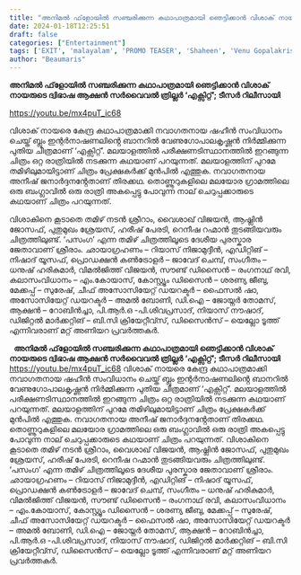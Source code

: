 ```yaml
---
title: "അനിമൽ ഫ്‌ളോയിൽ സഞ്ചരിക്കുന്ന കഥാപാത്രമായി ഞെട്ടിക്കാൻ വിശാക് നായരുടെ ദ്വിഭാഷ ആക്ഷൻ സർവൈവൽ ത്രില്ലർ ‘എക്സിറ്റ്’; ടീസർ റിലീസായി"
date: 2024-01-18T12:25:51
draft: false
categories: ["Entertainment"]
tags: ['EXIT', 'malayalam', 'PROMO TEASER', 'Shaheen', 'Venu Gopalakrishnan', 'Vishak Nair']
author: "Beaumaris"
---
```


<strong>അനിമൽ ഫ്‌ളോയിൽ സഞ്ചരിക്കുന്ന കഥാപാത്രമായി ഞെട്ടിക്കാൻ വിശാക് നായരുടെ ദ്വിഭാഷ ആക്ഷൻ സർവൈവൽ ത്രില്ലർ ‘എക്സിറ്റ്’; ടീസർ റിലീസായി</strong>

https://youtu.be/mx4puT_ic68

വിശാക് നായരെ കേന്ദ്ര കഥാപാത്രമാക്കി നവാഗതനായ ഷഹീൻ സംവിധാനം ചെയ്ത് ബ്ലൂം ഇന്റർനാഷണലിൻ്റെ ബാനറിൽ വേണുഗോപാലകൃഷ്ണൻ നിർമ്മിക്കുന്ന പുതിയ ചിത്രമാണ് ‘എക്സിറ്റ്’.
മലയാളത്തിൽ പരീക്ഷണടിസ്ഥാനത്തിൽ ഇറങ്ങുന്ന ചിത്രം ഒറ്റ രാത്രിയിൽ നടക്കുന്ന കഥയാണ് പറയുന്നത്. മലയാളത്തിന് പുറമേ തമിഴിലുമായിട്ടാണ് ചിത്രം പ്രേക്ഷകർക്ക് മുൻപിൽ എത്തുക. നവാഗതനായ അനീഷ് ജനാർദ്ദനൻ്റേതാണ് തിരക്കഥ. തൊണ്ണൂറുകളിലെ മലയോര ഗ്രാമത്തിലെ ഒരു ബംഗ്ലാവിൽ ഒരു രാത്രി അകപ്പെട്ടു പോവുന്ന നാല് ചെറുപ്പക്കാരുടെ കഥയാണ് ചിത്രം പറയുന്നത്.

വിശാകിനെ കൂടാതെ തമിഴ് നടൻ ശ്രീറാം, വൈശാഖ് വിജയൻ, ആഷ്ലിൻ ജോസഫ്, പുതുമുഖം ശ്രേയസ്, ഹരീഷ് പേരടി, റെനീഷ റഹ്മാൻ തുടങ്ങിയവരും ചിത്രത്തിലുണ്ട്. ‘പസംഗ’ എന്ന തമിഴ് ചിത്രത്തിലൂടെ ദേശീയ പുരസ്കാര ജേതാവാണ് ശ്രീരാം. ഛായാഗ്രഹണം – റിയാസ് നിജാമുദ്ദീൻ, എഡിറ്റിങ് – നിഷാദ് യൂസഫ്, പ്രൊഡക്ഷൻ കൺട്രോളർ – ജാവേദ് ചെമ്പ്, സംഗീതം – ധനുഷ് ഹരികുമാർ, വിമൽജിത്ത് വിജയൻ, സൗണ്ട് ഡിസൈൻ – രംഗനാഥ് രവി, കലാസംവിധാനം – എം.കോയാസ്, കോസ്റ്റ്യൂം ഡിസൈൻ – ശരണ്യ ജീബു, മേക്കപ്പ് – സുരേഷ്, ചീഫ് അസോസിയേറ്റ് ഡയറക്ടർ – ഫൈസൽ ഷാ, അസോസിയേറ്റ് ഡയറക്ടർ – അമൽ ബോണി, ഡി.ഐ – ജോയ്നർ തോമസ്, ആക്ഷൻ – റോബിൻച്ചാ, പി.ആർ.ഒ -പി.ശിവപ്രസാദ്, നിയാസ് നൗഷാദ്, ഡിജിറ്റൽ മാർക്കറ്റിങ് – ബി.സി ക്രിയേറ്റീവ്സ്, ഡിസൈൻസ് – യെല്ലോ ടൂത്ത് എന്നിവരാണ് മറ്റ് അണിയറ പ്രവർത്തകർ.

&nbsp;
**അനിമൽ ഫ്‌ളോയിൽ സഞ്ചരിക്കുന്ന കഥാപാത്രമായി ഞെട്ടിക്കാൻ വിശാക് നായരുടെ ദ്വിഭാഷ ആക്ഷൻ സർവൈവൽ ത്രില്ലർ ‘എക്സിറ്റ്’; ടീസർ റിലീസായി** https://youtu.be/mx4puT_ic68 വിശാക് നായരെ കേന്ദ്ര കഥാപാത്രമാക്കി നവാഗതനായ ഷഹീൻ സംവിധാനം ചെയ്ത് ബ്ലൂം ഇന്റർനാഷണലിൻ്റെ ബാനറിൽ വേണുഗോപാലകൃഷ്ണൻ നിർമ്മിക്കുന്ന പുതിയ ചിത്രമാണ് ‘എക്സിറ്റ്’. മലയാളത്തിൽ പരീക്ഷണടിസ്ഥാനത്തിൽ ഇറങ്ങുന്ന ചിത്രം ഒറ്റ രാത്രിയിൽ നടക്കുന്ന കഥയാണ് പറയുന്നത്. മലയാളത്തിന് പുറമേ തമിഴിലുമായിട്ടാണ് ചിത്രം പ്രേക്ഷകർക്ക് മുൻപിൽ എത്തുക. നവാഗതനായ അനീഷ് ജനാർദ്ദനൻ്റേതാണ് തിരക്കഥ. തൊണ്ണൂറുകളിലെ മലയോര ഗ്രാമത്തിലെ ഒരു ബംഗ്ലാവിൽ ഒരു രാത്രി അകപ്പെട്ടു പോവുന്ന നാല് ചെറുപ്പക്കാരുടെ കഥയാണ് ചിത്രം പറയുന്നത്. വിശാകിനെ കൂടാതെ തമിഴ് നടൻ ശ്രീറാം, വൈശാഖ് വിജയൻ, ആഷ്ലിൻ ജോസഫ്, പുതുമുഖം ശ്രേയസ്, ഹരീഷ് പേരടി, റെനീഷ റഹ്മാൻ തുടങ്ങിയവരും ചിത്രത്തിലുണ്ട്. ‘പസംഗ’ എന്ന തമിഴ് ചിത്രത്തിലൂടെ ദേശീയ പുരസ്കാര ജേതാവാണ് ശ്രീരാം. ഛായാഗ്രഹണം – റിയാസ് നിജാമുദ്ദീൻ, എഡിറ്റിങ് – നിഷാദ് യൂസഫ്, പ്രൊഡക്ഷൻ കൺട്രോളർ – ജാവേദ് ചെമ്പ്, സംഗീതം – ധനുഷ് ഹരികുമാർ, വിമൽജിത്ത് വിജയൻ, സൗണ്ട് ഡിസൈൻ – രംഗനാഥ് രവി, കലാസംവിധാനം – എം.കോയാസ്, കോസ്റ്റ്യൂം ഡിസൈൻ – ശരണ്യ ജീബു, മേക്കപ്പ് – സുരേഷ്, ചീഫ് അസോസിയേറ്റ് ഡയറക്ടർ – ഫൈസൽ ഷാ, അസോസിയേറ്റ് ഡയറക്ടർ – അമൽ ബോണി, ഡി.ഐ – ജോയ്നർ തോമസ്, ആക്ഷൻ – റോബിൻച്ചാ, പി.ആർ.ഒ -പി.ശിവപ്രസാദ്, നിയാസ് നൗഷാദ്, ഡിജിറ്റൽ മാർക്കറ്റിങ് – ബി.സി ക്രിയേറ്റീവ്സ്, ഡിസൈൻസ് – യെല്ലോ ടൂത്ത് എന്നിവരാണ് മറ്റ് അണിയറ പ്രവർത്തകർ. 
